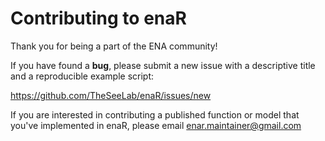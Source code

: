 Contributing to enaR
====================

Thank you for being a part of the ENA community!

If you have found a **bug**, please submit a new issue with a descriptive title and a reproducible example script:

https://github.com/TheSeeLab/enaR/issues/new

If you are interested in contributing a published function or model that you've implemented in enaR, please email enar.maintainer@gmail.com
